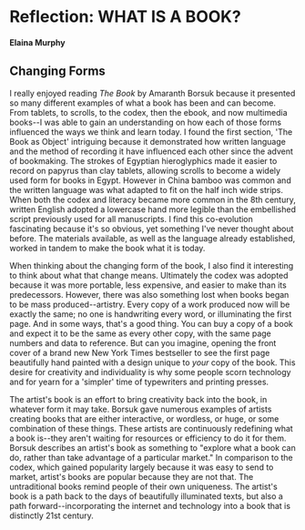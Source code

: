 # Reflection: WHAT IS A BOOK?

#### Elaina Murphy

## Changing Forms

I really enjoyed reading *The Book* by Amaranth Borsuk because it presented so many different examples of what a book has been and can become. From tablets, to scrolls, to the codex, then the ebook, and now multimedia books--I was able to gain an understanding on how each of those forms influenced the ways we think and learn today. I found the first section, 'The Book as Object' intriguing because it demonstrated how written language and the method of recording it have influenced each other since the advent of bookmaking. The strokes of Egyptian hieroglyphics made it easier to record on papyrus than clay tablets, allowing scrolls to become a widely used form for books in Egypt. However in China bamboo was common and the written language was what adapted to fit on the half inch wide strips. When both the codex and literacy became more common in the 8th century, written English adopted a lowercase hand more legible than the embellished script previously used for all manuscripts. I find this co-evolution fascinating because it's so obvious, yet something I've never thought about before. The materials available, as well as the language already established, worked in tandem to make the book what it is today.

When thinking about the changing form of the book, I also find it interesting to think about what that change means. Ultimately the codex was adopted because it was more portable, less expensive, and easier to make than its predecessors. However, there was also something lost when books began to be mass produced--artistry. Every copy of a work produced now will be exactly the same; no one is handwriting every word, or illuminating the first page. And in some ways, that's a good thing. You can buy a copy of a book and expect it to be the same as every other copy, with the same page numbers and data to reference. But can you imagine, opening the front cover of a brand new New York Times bestseller to see the first page beautifully hand painted with a design unique to *your* copy of the book. This desire for creativity and individuality is why some people scorn technology and for yearn for a 'simpler' time of typewriters and printing presses. 

The artist's book is an effort to bring creativity back into the book, in whatever form it may take. Borsuk gave numerous examples of artists creating books that are either interactive, or wordless, or huge, or some combination of these things. These artists are continuously redefining what a book is--they aren't waiting for resources or efficiency to do it for them. Borsuk describes an artist's book as something to "explore what a book can do, rather than take advantage of a particular market." In comparison to the codex, which gained popularity largely because it was easy to send to market, artist's books are popular because they are not that. The untraditional books remind people of their own uniqueness. The artist's book is a path back to the days of beautifully illuminated texts, but also a path forward--incorporating the internet and technology into a book that is distinctly 21st century.